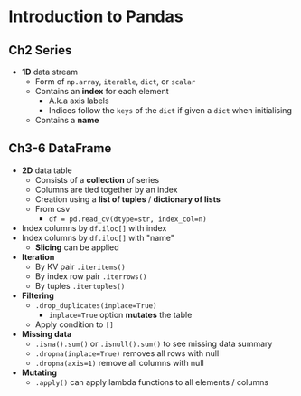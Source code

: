 # Introduction to Pandas

## Ch2 Series

- **1D** data stream
  - Form of `np.array`, `iterable`, `dict`, or `scalar`
  - Contains an **index** for each element
    - A.k.a axis labels
    - Indices follow the `keys` of the `dict` if given a `dict` when initialising
  - Contains a **name**

## Ch3-6 DataFrame

- **2D** data table
  - Consists of a **collection** of series
  - Columns are tied together by an index
  - Creation using a **list of tuples** / **dictionary of lists**
  - From csv
    - `df = pd.read_cv(dtype=str, index_col=n)`
- Index columns by `df.iloc[]`  with index
- Index columns by `df.iloc[]`  with "name"
  - **Slicing** can be applied
- **Iteration**
  - By KV pair `.iteritems()`
  - By index row pair `.iterrows()`
  - By tuples `.itertuples()`
- **Filtering**
  - `.drop_duplicates(inplace=True)`
    - `inplace=True` option **mutates** the table
  - Apply condition to `[]`
- **Missing data**
  - `.isna().sum()` or `.isnull().sum()` to see missing data summary
  - `.dropna(inplace=True)` removes all rows with null
  - `.dropna(axis=1)` remove all columns with null
- **Mutating**
  - `.apply()` can apply lambda functions to all elements / columns
